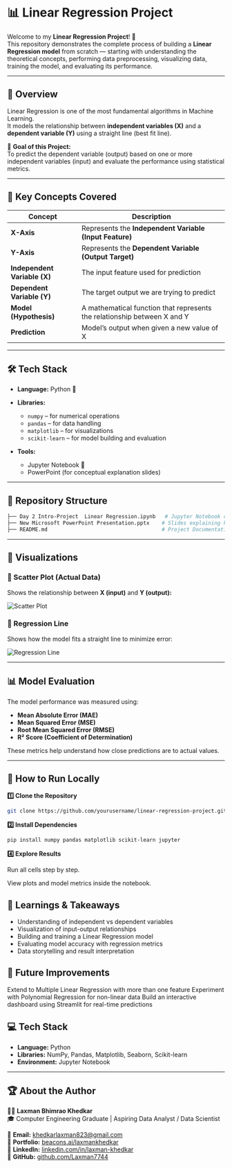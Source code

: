 # 📊 Linear Regression Project

Welcome to my **Linear Regression Project**! 🚀  
This repository demonstrates the complete process of building a **Linear Regression model** from scratch — starting with understanding the theoretical concepts, performing data preprocessing, visualizing data, training the model, and evaluating its performance.  

---

## 📖 Overview

Linear Regression is one of the most fundamental algorithms in Machine Learning.  
It models the relationship between **independent variables (X)** and a **dependent variable (Y)** using a straight line (best fit line).  

🔑 **Goal of this Project:**  
To predict the dependent variable (output) based on one or more independent variables (input) and evaluate the performance using statistical metrics.

---

## 🧠 Key Concepts Covered

| Concept                    | Description |
|---------------------------|-------------|
| **X-Axis**                | Represents the **Independent Variable (Input Feature)** |
| **Y-Axis**                | Represents the **Dependent Variable (Output Target)** |
| **Independent Variable (X)** | The input feature used for prediction |
| **Dependent Variable (Y)**   | The target output we are trying to predict |
| **Model (Hypothesis)**    | A mathematical function that represents the relationship between X and Y |
| **Prediction**            | Model’s output when given a new value of X |

---

## 🛠️ Tech Stack

- **Language:** Python 🐍  
- **Libraries:**  
  - `numpy` – for numerical operations  
  - `pandas` – for data handling  
  - `matplotlib` – for visualizations  
  - `scikit-learn` – for model building and evaluation  

- **Tools:**  
  - Jupyter Notebook 📓  
  - PowerPoint (for conceptual explanation slides)  

---

## 📂 Repository Structure

```bash
├── Day 2 Intro-Project  Linear Regression.ipynb   # Jupyter Notebook containing full code
├── New Microsoft PowerPoint Presentation.pptx    # Slides explaining key theory
├── README.md                                     # Project Documentation

``` 
---


## 📸 Visualizations

### 🔹 Scatter Plot (Actual Data)
Shows the relationship between **X (input)** and **Y (output):**

![Scatter Plot](<img width="960" height="960" alt="image" src="https://github.com/user-attachments/assets/1fe99c54-81fe-4310-8aed-e6663cb290ea" />)

### 🔹 Regression Line
Shows how the model fits a straight line to minimize error:

![Regression Line](https://raw.githubusercontent.com/<yourusername>/<yourrepo>/main/images/regression_line.png)

---

## 📊 Model Evaluation

The model performance was measured using:

- **Mean Absolute Error (MAE)**
- **Mean Squared Error (MSE)**
- **Root Mean Squared Error (RMSE)**
- **R² Score (Coefficient of Determination)**

These metrics help understand how close predictions are to actual values.

---

## 🚀 How to Run Locally

**1️⃣ Clone the Repository**
```bash
git clone https://github.com/yourusername/linear-regression-project.git

```

**2️⃣ Install Dependencies**
```bash
pip install numpy pandas matplotlib scikit-learn jupyter

```

**4️⃣ Explore Results**

Run all cells step by step.

View plots and model metrics inside the notebook.

## 🧠 Learnings & Takeaways

-  Understanding of independent vs dependent variables
-  Visualization of input-output relationships
-  Building and training a Linear Regression model
-  Evaluating model accuracy with regression metrics
-  Data storytelling and result interpretation

## 🌟 Future Improvements

Extend to Multiple Linear Regression with more than one feature
Experiment with Polynomial Regression for non-linear data
Build an interactive dashboard using Streamlit for real-time predictions

## 💻 Tech Stack  

- **Language:** Python  
- **Libraries:** NumPy, Pandas, Matplotlib, Seaborn, Scikit-learn  
- **Environment:** Jupyter Notebook  

---

## 🏆 About the Author  

👨‍💻 **Laxman Bhimrao Khedkar**  
🎓 Computer Engineering Graduate | Aspiring Data Analyst / Data Scientist  

📧 **Email:** [khedkarlaxman823@gmail.com](mailto:khedkarlaxman823@gmail.com)  
🔗 **Portfolio:** [beacons.ai/laxmankhedkar](https://beacons.ai/laxmankhedkar)  
💼 **LinkedIn:** [linkedin.com/in/laxman-khedkar](https://www.linkedin.com/in/laxman-khedkar)  
🐙 **GitHub:** [github.com/Laxman7744](https://github.com/Laxman7744)  

